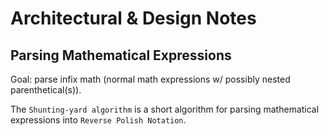 # Architectural & Design Notes

## Parsing Mathematical Expressions

Goal: parse infix math (normal math expressions w/ possibly nested parenthetical(s)).

The `Shunting-yard algorithm` is a short algorithm for parsing mathematical expressions into `Reverse Polish Notation`.

